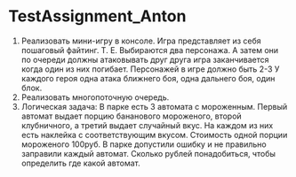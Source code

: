 # TestAssignment_Anton
1. Реализовать мини-игру в консоле.  Игра представляет из себя пошаговый файтинг. Т. Е. Выбираются два персонажа.  А затем они по очереди должны атаковывать друг друга игра заканчивается когда один из них погибает.  Персонажей в игре должно быть 2-3 У каждого героя одна атака ближнего боя, одна дальнего боя, один блок.   
2. Реализовать многопоточную очередь.    
3. Логическая задача: В парке есть 3 автомата с мороженным. Первый автомат выдает порцию бананового мороженого, второй клубничного, а третий выдает случайный вкус.  На каждом из них есть наклейка с соответствующим вкусом. Стоимость одной порции мороженого 100руб. В парке допустили ошибку и не правильно заправили каждый автомат.  Сколько рублей понадобиться, чтобы определить где какой автомат.
